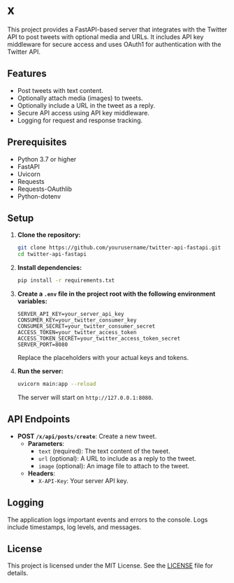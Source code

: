 # x

This project provides a FastAPI-based server that integrates with the Twitter API to post tweets with optional media and URLs. It includes API key middleware for secure access and uses OAuth1 for authentication with the Twitter API.

## Features

- Post tweets with text content.
- Optionally attach media (images) to tweets.
- Optionally include a URL in the tweet as a reply.
- Secure API access using API key middleware.
- Logging for request and response tracking.

## Prerequisites

- Python 3.7 or higher
- FastAPI
- Uvicorn
- Requests
- Requests-OAuthlib
- Python-dotenv

## Setup

1. **Clone the repository:**

   ```bash
   git clone https://github.com/yourusername/twitter-api-fastapi.git
   cd twitter-api-fastapi
   ```

2. **Install dependencies:**

   ```bash
   pip install -r requirements.txt
   ```

3. **Create a `.env` file in the project root with the following environment variables:**

   ```
   SERVER_API_KEY=your_server_api_key
   CONSUMER_KEY=your_twitter_consumer_key
   CONSUMER_SECRET=your_twitter_consumer_secret
   ACCESS_TOKEN=your_twitter_access_token
   ACCESS_TOKEN_SECRET=your_twitter_access_token_secret
   SERVER_PORT=8080
   ```

   Replace the placeholders with your actual keys and tokens.

4. **Run the server:**

   ```bash
   uvicorn main:app --reload
   ```

   The server will start on `http://127.0.0.1:8080`.

## API Endpoints

- **POST `/x/api/posts/create`**: Create a new tweet.
  - **Parameters**:
    - `text` (required): The text content of the tweet.
    - `url` (optional): A URL to include as a reply to the tweet.
    - `image` (optional): An image file to attach to the tweet.
  - **Headers**:
    - `X-API-Key`: Your server API key.

## Logging

The application logs important events and errors to the console. Logs include timestamps, log levels, and messages.

## License

This project is licensed under the MIT License. See the [LICENSE](LICENSE) file for details.